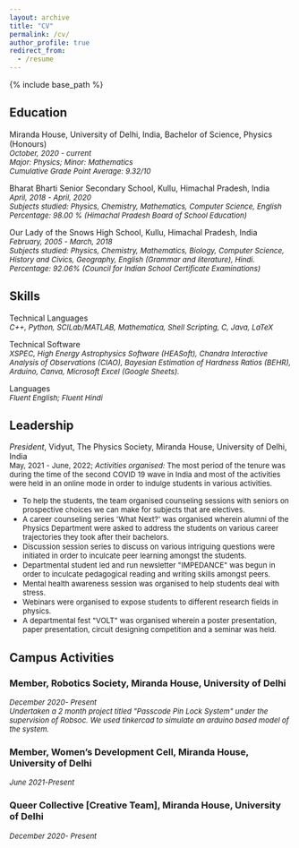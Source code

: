 ```yaml
---
layout: archive
title: "CV"
permalink: /cv/
author_profile: true
redirect_from:
  - /resume
---
```


{% include base_path %}


Education
-------
Miranda House, University of Delhi, India, Bachelor of Science, Physics (Honours)<br>
<var> <font size="-1">October, 2020 - current</font></var><br>
<var><font size="-1">Major: Physics; Minor: Mathematics</font></var><br>
<var><font size="-1">Cumulative Grade Point Average: 9.32/10</font></var><br>

Bharat Bharti Senior Secondary School, Kullu, Himachal Pradesh, India<br>
<var><font size="-1">April, 2018 - April, 2020</font></var><br>
<var><font size="-1">Subjects studied: Physics, Chemistry, Mathematics, Computer Science, English</font></var><br>
<var><font size="-1">Percentage: 98.00 % (Himachal Pradesh Board of School Education)</font></var><br>

Our Lady of the Snows High School, Kullu, Himachal Pradesh, India<br>
<var><font size="-1">February, 2005 - March, 2018</font></var><br>
<var><font size="-1">Subjects studied: Physics, Chemistry, Mathematics, Biology, Computer Science, History and Civics, Geography, English (Grammar and literature), Hindi.</font></var><br>
<var><font size="-1">Percentage: 92.06% (Council for Indian School Certificate Examinations)</font></var><br>

Skills
------
Technical Languages<br>
<var><font size="-1">C++, Python, SCILab/MATLAB, Mathematica, Shell Scripting, C, Java, LaTeX</font></var>

Technical Software<br>
<var><font size="-1">XSPEC, High Energy Astrophysics Software (HEASoft), Chandra Interactive Analysis of Observations (CIAO), Bayesian Estimation of Hardness Ratios (BEHR), Arduino, Canva, Microsoft Excel (Google Sheets).</font></var>

Languages<br>
<var><font size="-1">Fluent English; Fluent Hindi</font></var>

Leadership
------
<var>President</var>, Vidyut, The Physics Society, Miranda House, University of Delhi, India<br>
<font size="-1">May, 2021 - June, 2022; </font>
<font size="-1"><var>Activities organised:</var> The most period of the tenure was during the time of the second COVID 19 wave in India and most of the activities were held in an online mode in order to indulge students in various activities.</font>
* <font size="-1">To help the students, the team organised counseling sessions with seniors on prospective choices we can make for subjects that are electives.</font> 
* <font size="-1">A career counseling series 'What Next?' was organised wherein alumni of the Physics Department were asked to address the students on various career trajectories they took after their bachelors.</font>
* <font size="-1">Discussion session series to discuss on various intriguing questions were initiated in order to inculcate peer learning amongst the students.</font>
* <font size="-1">Departmental student led and run newsletter "IMPEDANCE" was begun in order to inculcate pedagogical reading and writing skills amongst peers.</font>
* <font size="-1">Mental health awareness session was organised to help students deal with stress. </font>
* <font size="-1">Webinars were organised to expose students to different research fields in physics.</font> 
* <font size="-1">A departmental fest "VOLT" was organised wherein a poster presentation, paper presentation, circuit designing competition and a seminar was held.</font> 

Campus Activities
-------
### Member, Robotics Society, Miranda House, University of Delhi
<var><font size="-1">December 2020- Present</font><br></var>
<var><font size="-1">Undertaken a 2 month project titled "Passcode Pin Lock System" under the supervision of Robsoc. We used tinkercad to simulate an arduino based model of the system.</font></var><br>
### Member, Women’s Development Cell, Miranda House, University of Delhi
<var><font size="-1">June 2021-Present</font></var>
### Queer Collective [Creative Team], Miranda House, University of Delhi 
<var><font size="-1">December 2020- Present</font></var>
